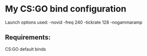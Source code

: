 # My CS:GO bind configuration
Launch options used: -novid -freq 240 -tickrate 128 -nogammaramp

## Requirements:  
CS:GO default binds
